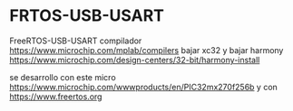 # FRTOS-USB-USART
FreeRTOS-USB-USART
compilador
https://www.microchip.com/mplab/compilers
bajar xc32
y bajar harmony
https://www.microchip.com/design-centers/32-bit/harmony-install

se desarrollo con este micro
https://www.microchip.com/wwwproducts/en/PIC32mx270f256b
y con https://www.freertos.org
